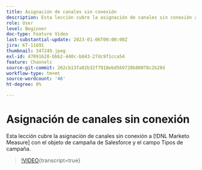 ```yaml
---
title: Asignación de canales sin conexión
description: Esta lección cubre la asignación de canales sin conexión a  [!DNL Marketo Measure] con el objeto de campaña de Salesforce y el campo Tipos de campaña.
role: User
level: Beginner
doc-type: Feature Video
last-substantial-update: 2023-01-06T00:00:00Z
jira: KT-11691
thumbnail: 347249.jpeg
exl-id: 47891628-bbb2-440c-b843-27dc9f1cca54
feature: Channels
source-git-commit: 262cb13fa02b32f7918ebd569720b80078c2b28d
workflow-type: tm+mt
source-wordcount: '46'
ht-degree: 0%

---
```


# Asignación de canales sin conexión

Esta lección cubre la asignación de canales sin conexión a [!DNL Marketo Measure] con el objeto de campaña de Salesforce y el campo Tipos de campaña.

>[!VIDEO](https://video.tv.adobe.com/v/3422238/?learn=on&captions=spa){transcript=true}
